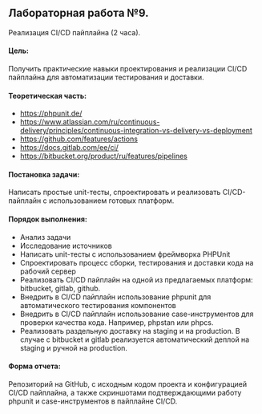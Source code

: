 ## Лабораторная работа №9. 
Реализация CI/CD пайплайна (2 часа).

#### Цель: 
Получить практические навыки проектирования и реализации CI/CD пайплайна для автоматизации тестирования и доставки.

#### Теоретическая часть:
+ https://phpunit.de/
+ https://www.atlassian.com/ru/continuous-delivery/principles/continuous-integration-vs-delivery-vs-deployment
+ https://github.com/features/actions
+ https://docs.gitlab.com/ee/ci/
+ https://bitbucket.org/product/ru/features/pipelines

#### Постановка задачи: 
Написать простые unit-тесты, спроектировать и реализовать CI/CD-пайплайн с использованием готовых платформ.

#### Порядок выполнения:
+ Анализ задачи
+ Исследование источников
+ Написать unit-тесты с использованием фреймворка PHPUnit
+ Спроектировать процесс сборки, тестирования и доставки кода на рабочий сервер
+ Реализовать CI/CD пайплайн на одной из предлагаемых платформ: bitbucket, gitlab, github.
+ Внедрить в CI/CD пайплайн использование phpunit для автоматического тестирования компонентов
+ Внедрить в CI/CD пайплайн использование case-инструментов для проверки качества кода. Например, phpstan или phpcs.
+ Реализовать раздельную доставку на staging и на production. В случае с bitbucket и gitlab реализуется автоматический деплой на staging и ручной на production.

#### Форма отчета: 
Репозиторий на GitHub, с исходным кодом проекта и конфигурацией CI/CD пайплайна, а также скриншотами подтверждающими работу phpunit и case-инструментов в пайплайне CI/CD.